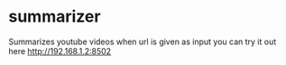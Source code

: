 # summarizer
Summarizes youtube videos when url is given as input
you can try it out here http://192.168.1.2:8502
